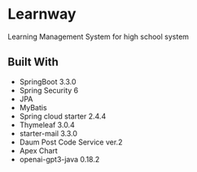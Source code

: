 # Learnway

Learning Management System for high school system


## Built With

- SpringBoot 3.3.0
- Spring Security 6
- JPA
- MyBatis
- Spring cloud starter 2.4.4
- Thymeleaf 3.0.4
- starter-mail 3.3.0
- Daum Post Code Service ver.2
- Apex Chart
- openai-gpt3-java 0.18.2
